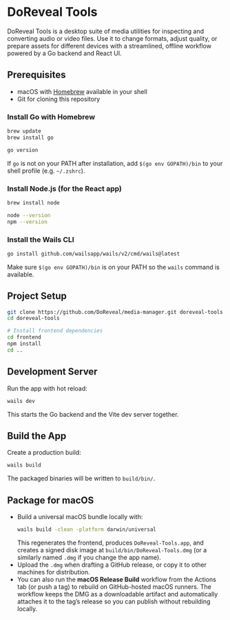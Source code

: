 # DoReveal Tools

DoReveal Tools is a desktop suite of media utilities for inspecting and converting audio or video files. Use it to change formats, adjust quality, or prepare assets for different devices with a streamlined, offline workflow powered by a Go backend and React UI.

## Prerequisites
- macOS with [Homebrew](https://brew.sh/) available in your shell
- Git for cloning this repository

### Install Go with Homebrew
```bash
brew update
brew install go

go version
```
If `go` is not on your PATH after installation, add `$(go env GOPATH)/bin` to your shell profile (e.g. `~/.zshrc`).

### Install Node.js (for the React app)
```bash
brew install node

node --version
npm --version
```

### Install the Wails CLI
```bash
go install github.com/wailsapp/wails/v2/cmd/wails@latest
```
Make sure `$(go env GOPATH)/bin` is on your PATH so the `wails` command is available.

## Project Setup
```bash
git clone https://github.com/DoReveal/media-manager.git doreveal-tools
cd doreveal-tools

# Install frontend dependencies
cd frontend
npm install
cd ..
```

## Development Server
Run the app with hot reload:
```bash
wails dev
```
This starts the Go backend and the Vite dev server together.

## Build the App
Create a production build:
```bash
wails build
```
The packaged binaries will be written to `build/bin/`.

## Package for macOS
- Build a universal macOS bundle locally with:
  ```bash
  wails build -clean -platform darwin/universal
  ```
  This regenerates the frontend, produces `DoReveal-Tools.app`, and creates a signed disk image at `build/bin/DoReveal-Tools.dmg` (or a similarly named `.dmg` if you change the app name).
- Upload the `.dmg` when drafting a GitHub release, or copy it to other machines for distribution.
- You can also run the **macOS Release Build** workflow from the Actions tab (or push a tag) to rebuild on GitHub-hosted macOS runners. The workflow keeps the DMG as a downloadable artifact and automatically attaches it to the tag’s release so you can publish without rebuilding locally.
